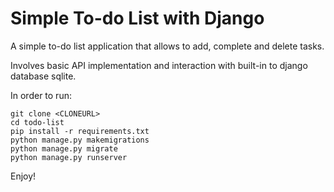 # Simple To-do List with Django

A simple to-do list application that allows to add, complete and delete tasks. 

Involves basic API implementation and interaction with built-in to django database sqlite.

In order to run:

```
git clone <CLONEURL>
cd todo-list
pip install -r requirements.txt
python manage.py makemigrations
python manage.py migrate
python manage.py runserver
```

Enjoy!
